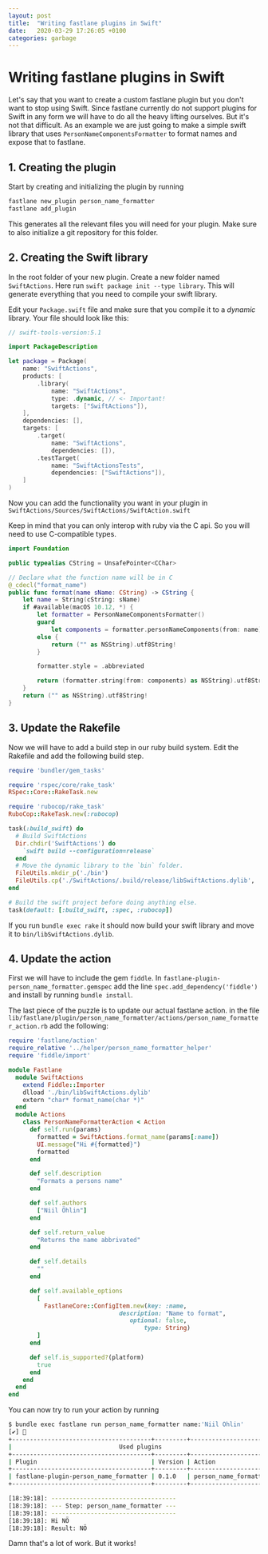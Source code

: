 ```yaml
---
layout: post
title:  "Writing fastlane plugins in Swift"
date:   2020-03-29 17:26:05 +0100
categories: garbage
---
```


# Writing fastlane plugins in Swift

Let's say that you want to create a custom fastlane plugin but you don't want
to stop using Swift. Since fastlane currently do not support plugins for Swift
in any form we will have to do all the heavy lifting ourselves. But it's not
that difficult. As an example we are just going to make a simple swift library
that uses `PersonNameComponentsFormatter` to format names and expose that to
fastlane.

## 1. Creating the plugin

Start by creating and initializing the plugin by running

```bash
fastlane new_plugin person_name_formatter
fastlane add_plugin
```

This generates all the relevant files you will need for your plugin. Make sure
to also initialize a git repository for this folder.

## 2. Creating the Swift library

In the root folder of your new plugin. Create a new folder named `SwiftActions`.
Here run `swift package init --type library`. This will generate everything
that you need to compile your swift library.

Edit your `Package.swift` file and make sure that you compile it to a _dynamic_
library. Your file should look like this:

```swift
// swift-tools-version:5.1

import PackageDescription

let package = Package(
    name: "SwiftActions",
    products: [
        .library(
            name: "SwiftActions",
            type: .dynamic, // <- Important!
            targets: ["SwiftActions"]),
    ],
    dependencies: [],
    targets: [
        .target(
            name: "SwiftActions",
            dependencies: []),
        .testTarget(
            name: "SwiftActionsTests",
            dependencies: ["SwiftActions"]),
    ]
)
```

Now you can add the functionality you want in your plugin in `SwiftActions/Sources/SwiftActions/SwiftAction.swift`

Keep in mind that you can only interop with ruby via the C api. So you will
need to use C-compatible types.

```swift
import Foundation

public typealias CString = UnsafePointer<CChar>

// Declare what the function name will be in C
@_cdecl("format_name")
public func format(name sName: CString) -> CString {
    let name = String(cString: sName)
    if #available(macOS 10.12, *) {
        let formatter = PersonNameComponentsFormatter()
        guard
            let components = formatter.personNameComponents(from: name)
        else {
            return ("" as NSString).utf8String!
        }

        formatter.style = .abbreviated

        return (formatter.string(from: components) as NSString).utf8String!
    }
    return ("" as NSString).utf8String!
}

```

## 3. Update the Rakefile

Now we will have to add a build step in our ruby build system. Edit the Rakefile
and add the following build step.

```ruby
require 'bundler/gem_tasks'

require 'rspec/core/rake_task'
RSpec::Core::RakeTask.new

require 'rubocop/rake_task'
RuboCop::RakeTask.new(:rubocop)

task(:build_swift) do
  # Build SwiftActions
  Dir.chdir('SwiftActions') do
    `swift build --configuration=release`
  end
  # Move the dynamic library to the `bin` folder.
  FileUtils.mkdir_p('./bin')
  FileUtils.cp('./SwiftActions/.build/release/libSwiftActions.dylib', './bin/')
end

# Build the swift project before doing anything else.
task(default: [:build_swift, :spec, :rubocop])
```

If you run `bundle exec rake` it should now build your swift library and
move it to `bin/libSwiftActions.dylib`.

## 4. Update the action

First we will have to include the gem `fiddle`. In `fastlane-plugin-person_name_formatter.gemspec`
add the line `spec.add_dependency('fiddle')` and install by running `bundle install`.

The last piece of the puzzle is to update our actual fastlane action.
in the file `lib/fastlane/plugin/person_name_formatter/actions/person_name_formatter_action.rb`
add the following:

```ruby
require 'fastlane/action'
require_relative '../helper/person_name_formatter_helper'
require 'fiddle/import'

module Fastlane
  module SwiftActions
    extend Fiddle::Importer
    dlload './bin/libSwiftActions.dylib'
    extern "char* format_name(char *)"
  end
  module Actions
    class PersonNameFormatterAction < Action
      def self.run(params)
        formatted = SwiftActions.format_name(params[:name])
        UI.message("Hi #{formatted}")
        formatted
      end

      def self.description
        "Formats a persons name"
      end

      def self.authors
        ["Niil Öhlin"]
      end

      def self.return_value
        "Returns the name abbrivated"
      end

      def self.details
        ""
      end

      def self.available_options
        [
          FastlaneCore::ConfigItem.new(key: :name,
                               description: "Name to format",
                                  optional: false,
                                      type: String)
        ]
      end

      def self.is_supported?(platform)
        true
      end
    end
  end
end

```

You can now try to run your action by running

```bash
$ bundle exec fastlane run person_name_formatter name:'Niil Öhlin'
[✔] 🚀
+---------------------------------------+---------+-----------------------+
|                              Used plugins                               |
+---------------------------------------+---------+-----------------------+
| Plugin                                | Version | Action                |
+---------------------------------------+---------+-----------------------+
| fastlane-plugin-person_name_formatter | 0.1.0   | person_name_formatter |
+---------------------------------------+---------+-----------------------+

[18:39:18]: -----------------------------------
[18:39:18]: --- Step: person_name_formatter ---
[18:39:18]: -----------------------------------
[18:39:18]: Hi NÖ
[18:39:18]: Result: NÖ
```

Damn that's a lot of work. But it works!
